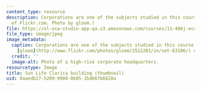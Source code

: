 ```yaml
---
content_type: resource
description: Corporations are one of the subjects studied in this course. (Image courtesy
  of Flickr.com. Photo by gloom.)
file: https://ol-ocw-studio-app-qa.s3.amazonaws.com/courses/11-486j-economic-institutions-and-growth-policy-analysis-fall-2005/0aaedb27520999080b051bd66fb6628a_11-486jf05-th.jpg
file_type: image/jpeg
image_metadata:
  caption: Corporations are one of the subjects studied in this course. (Photo by
    [gloom](http://www.flickr.com/photos/gloom/2512281/in/set-63106/) on Flickr.)
  credit: ''
  image-alt: Photo of a high-rise corporate headquarters.
resourcetype: Image
title: Sun Life Clarica building (thumbnail)
uid: 0aaedb27-5209-9908-0b05-1bd66fb6628a
---
```

